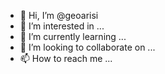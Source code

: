 - 👋 Hi, I’m @geoarisi
- 👀 I’m interested in ...
- 🌱 I’m currently learning ...
- 💞️ I’m looking to collaborate on ...
- 📫 How to reach me ...

<!---
geoarisi/geoarisi is a ✨ special ✨ repository because its `README.md` (this file) appears on your GitHub profile.
You can click the Preview link to take a look at your changes.
--->
